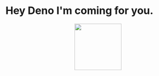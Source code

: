 # Hey Deno I'm coming for you.
 <div align="center">
  <img src="https://media.giphy.com/media/iIqmM5tTjmpOB9mpbn/giphy.gif" height="128">
</div>


